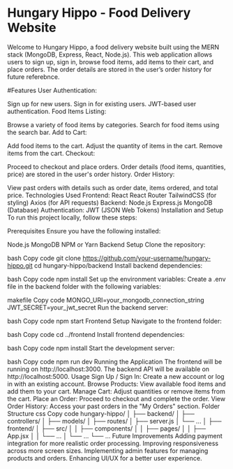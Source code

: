 # **Hungary Hippo - Food Delivery Website**

Welcome to Hungary Hippo, a food delivery website built using the MERN stack (MongoDB, Express, React, Node.js). This web application allows users to sign up, sign in, browse food items, add items to their cart, and place orders. The order details are stored in the user’s order history for future referebnce.

#Features
User Authentication:

Sign up for new users.
Sign in for existing users.
JWT-based user authentication.
Food Items Listing:

Browse a variety of food items by categories.
Search for food items using the search bar.
Add to Cart:

Add food items to the cart.
Adjust the quantity of items in the cart.
Remove items from the cart.
Checkout:

Proceed to checkout and place orders.
Order details (food items, quantities, price) are stored in the user's order history.
Order History:

View past orders with details such as order date, items ordered, and total price.
Technologies Used
Frontend:
React
React Router
TailwindCSS (for styling)
Axios (for API requests)
Backend:
Node.js
Express.js
MongoDB (Database)
Authentication:
JWT (JSON Web Tokens)
Installation and Setup
To run this project locally, follow these steps:

Prerequisites
Ensure you have the following installed:

Node.js
MongoDB
NPM or Yarn
Backend Setup
Clone the repository:

bash
Copy code
git clone https://github.com/your-username/hungary-hippo.git
cd hungary-hippo/backend
Install backend dependencies:

bash
Copy code
npm install
Set up the environment variables:
Create a .env file in the backend folder with the following variables:

makefile
Copy code
MONGO_URI=your_mongodb_connection_string
JWT_SECRET=your_jwt_secret
Run the backend server:

bash
Copy code
npm start
Frontend Setup
Navigate to the frontend folder:

bash
Copy code
cd ../frontend
Install frontend dependencies:

bash
Copy code
npm install
Start the development server:

bash
Copy code
npm run dev
Running the Application
The frontend will be running on http://localhost:3000.
The backend API will be available on http://localhost:5000.
Usage
Sign Up / Sign In: Create a new account or log in with an existing account.
Browse Products: View available food items and add them to your cart.
Manage Cart: Adjust quantities or remove items from the cart.
Place an Order: Proceed to checkout and complete the order.
View Order History: Access your past orders in the "My Orders" section.
Folder Structure
css
Copy code
hungary-hippo/
│
├── backend/
│   ├── controllers/
│   ├── models/
│   ├── routes/
│   ├── server.js
│   └── ...
│
├── frontend/
│   ├── src/
│   │   ├── components/
│   │   ├── pages/
│   │   ├── App.jsx
│   │   └── ...
│   └── ...
└── ...
Future Improvements
Adding payment integration for more realistic order processing.
Improving responsiveness across more screen sizes.
Implementing admin features for managing products and orders.
Enhancing UI/UX for a better user experience.
